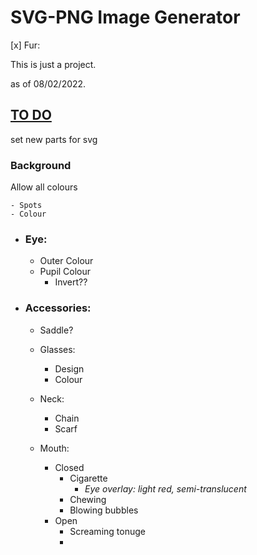 # SVG-PNG Image Generator




[x] Fur:








This is just a project.

as of 08/02/2022.


## <u>TO DO</u>
set new parts for svg












### Background
Allow all colours


    - Spots
    - Colour 

- ### Eye:
    - Outer Colour
    - Pupil Colour
        - Invert??
    
- ### Accessories:
    - Saddle?

    - Glasses:
        - Design
        - Colour
    - Neck:
        - Chain
        - Scarf
    - Mouth:
        - Closed
            - Cigarette 
                - *Eye overlay: light red, semi-translucent*
            - Chewing
            - Blowing bubbles
        - Open
            - Screaming tonuge
            - 
